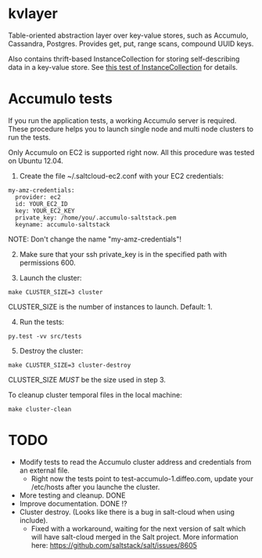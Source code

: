 kvlayer
=======

Table-oriented abstraction layer over key-value stores, such as
Accumulo, Cassandra, Postgres.  Provides get, put, range scans,
compound UUID keys.

Also contains thrift-based InstanceCollection for storing
self-describing data in a key-value store.  See
[this test of InstanceCollection](src/tests/kvlayer/instance_collection/test_instance_blob_collection.py)
for details.

Accumulo tests
==============

If you run the application tests, a working Accumulo server is required. These
procedure helps you to launch single node and multi node clusters to run the
tests.

Only Accumulo on EC2 is supported right now. All this procedure was tested on
Ubuntu 12.04.

1. Create the file ~/.saltcloud-ec2.conf with your EC2 credentials:

```
my-amz-credentials:
  provider: ec2
  id: YOUR_EC2_ID
  key: YOUR_EC2_KEY
  private_key: /home/you/.accumulo-saltstack.pem
  keyname: accumulo-saltstack
```

NOTE: Don't change the name "my-amz-credentials"!

2. Make sure that your ssh private_key is in the specified path with permissions
   600.

3. Launch the cluster:

```
make CLUSTER_SIZE=3 cluster
```

CLUSTER_SIZE is the number of instances to launch. Default: 1.

4. Run the tests:

```
py.test -vv src/tests
```

5. Destroy the cluster:

```
make CLUSTER_SIZE=3 cluster-destroy
```

CLUSTER_SIZE *MUST* be the size used in step 3.

To cleanup cluster temporal files in the local machine:

```
make cluster-clean
```

TODO
====

- Modify tests to read the Accumulo cluster address and credentials from an external
  file.
  - Right now the tests point to test-accumulo-1.diffeo.com, update your
    /etc/hosts after you launche the cluster.
- More testing and cleanup. DONE
- Improve documentation. DONE !?
- Cluster destroy. (Looks like there is a bug in salt-cloud when using include).
  - Fixed with a workaround, waiting for the next version of salt which will
    have salt-cloud merged in the Salt project. More information here:
    https://github.com/saltstack/salt/issues/8605

